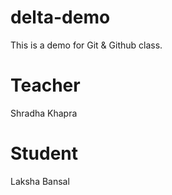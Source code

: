 # delta-demo
This is a demo for Git &amp; Github class. 

# Teacher
Shradha Khapra 

# Student
Laksha Bansal
